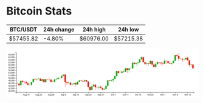 # Bitcoin Stats

BTC/USDT|24h change|24h high|24h low|
|---|---|---|---|
|$57455.82|-4.80%|$60976.00|$57215.38|

<img src="./chart.svg">
